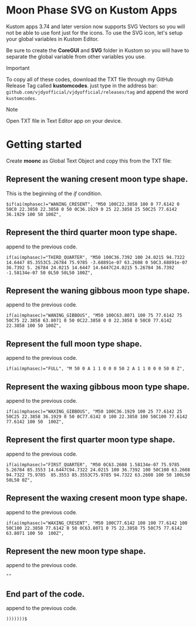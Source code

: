 # Moon Phase SVG on Kustom Apps
Kustom apps 3.74 and later version now supports SVG Vectors so you will not be able to use font just for the icons.
To use the SVG icon, let's setup your global variables in Kustom Editor.

Be sure to create the **CoreGUI** and **SVG** folder in Kustom so you will have to separate the global variable from other variables you use.

> [!IMPORTANT]
> To copy all of these codes, download the TXT file through my GitHub Release Tag called **kustomcodes**. just type in the address bar: `github.com/vjdyofficial/vjdyofficial/releases/tag` and append the word `kustomcodes`.

> [!NOTE]
> Open TXT file in Text Editor app on your device.

# Getting started
Create **moonc** as Global Text Object and copy this from the TXT file:

## Represent the waning cresent moon type shape.
This is the beginning of the _if_ condition.

`$if(ai(mphasec)="WANING_CRESENT",
"M50 100C22.3858 100 0 77.6142 0 50C0 22.3858 22.3858 0 50 0C36.1929 0 25 22.3858 25 50C25 77.6142 36.1929 100 50 100Z",`

## Represent the third quarter moon type shape.
append to the previous code.

`if(ai(mphasec)="THIRD_QUARTER",
"M50 100C36.7392 100 24.0215 94.7322 14.6447 85.3553C5.26784 75.9785 -3.68891e-07 63.2608 0 50C3.68891e-07 36.7392 5.
26784 24.0215 14.6447 14.6447C24.0215 5.26784 36.7392 -1.58134e-07 50 0L50 50L50 100Z",`

## Represent the waning gibbous moon type shape.
append to the previous code.

`if(ai(mphasec)="WANING_GIBBOUS",
"M50 100C63.8071 100 75 77.6142 75 50C75 22.3858 63.8071 0 50 0C22.3858 0 0 22.3858 0 50C0 77.6142 22.3858 100 50 100Z",`

## Represent the full moon type shape.
append to the previous code.

`if(ai(mphasec)="FULL",
"M 50 0 A 1 1 0 0 0 50 2 A 1 1 0 0 0 50 0 Z",`

## Represent the waxing gibbous moon type shape.
append to the previous code.

`if(ai(mphasec)="WAXING_GIBBOUS",
"M50 100C36.1929 100 25 77.6142 25 50C25 22.3858 36.1929 0 50 0C77.6142 0 100 22.3858 100 50C100 77.6142 77.6142 100 50 
100Z",`

## Represent the first quarter moon type shape.
append to the previous code.

`if(ai(mphasec)="FIRST_QUARTER",
"M50 0C63.2608 1.58134e-07 75.9785 5.26784 85.3553 14.6447C94.7322 24.0215 100 36.7392 100 50C100 63.2608 94.7322 75.9785 
85.3553 85.3553C75.9785 94.7322 63.2608 100 50 100L50 50L50 0Z",`

## Represent the waxing cresent moon type shape.
append to the previous code.

`if(ai(mphasec)="WAXING_CRESENT",
"M50 100C77.6142 100 100 77.6142 100 50C100 22.3858 77.6142 0 50 0C63.8071 0 75 22.3858 75 50C75 77.6142 63.8071 100 50 
100Z",`

## Represent the new moon type shape.
append to the previous code.

`""`

## End part of the code.
append to the previous code.

`)))))))$`
